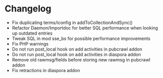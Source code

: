 # Changelog 

*  Fix duplicating terms/iconfig in addToCollectionAndSync()
* Refactor Daemon/Importdoc for better SQL performance when looking up outdated entries
* Tweak SQL in mod sse_bs for possible performance improvements
* Fix PHP warnings
* Do not run post_local hook on add activities in pubcrawl addon
* Do not run post_local hook on add activities in diaspora addon
* Remove old rawmsg/fields before storing new rawmsg in pubcrawl addon
* Fix retractions in diaspora addon

